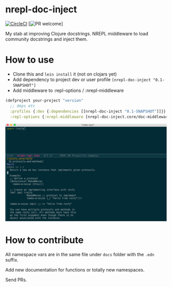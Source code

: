# nrepl-doc-inject

[![CircleCI](https://circleci.com/gh/tatut/nrepl-doc-inject.svg?style=svg)](https://circleci.com/gh/tatut/nrepl-doc-inject) [![PR welcome](https://img.shields.io/badge/pull%20requests-welcome-green.svg)]

My stab at improving Clojure docstrings. NREPL middleware to load community
docstrings and inject them.

# How to use

* Clone this and `lein install` it (not on clojars yet)
* Add dependency to project dev or user profile `[nrepl-doc-inject "0.1-SNAPSHOT"]`
* Add middleware to :repl-options / :nrepl-middleware

```clojure
(defproject your-project "version"
  ;; deps etc
  :profiles {:dev {:dependencies [[nrepl-doc-inject "0.1-SNAPSHOT"]]}}
  :repl-options {:nrepl-middleware [nrepl-doc-inject.core/doc-middleware]})
```

![use in cider](https://raw.githubusercontent.com/tatut/nrepl-doc-inject/master/images/reify.png)


# How to contribute

All namespace vars are in the same file under `docs` folder with the `.edn` suffix.

Add new documentation for functions or totally new namespaces.

Send PRs.

